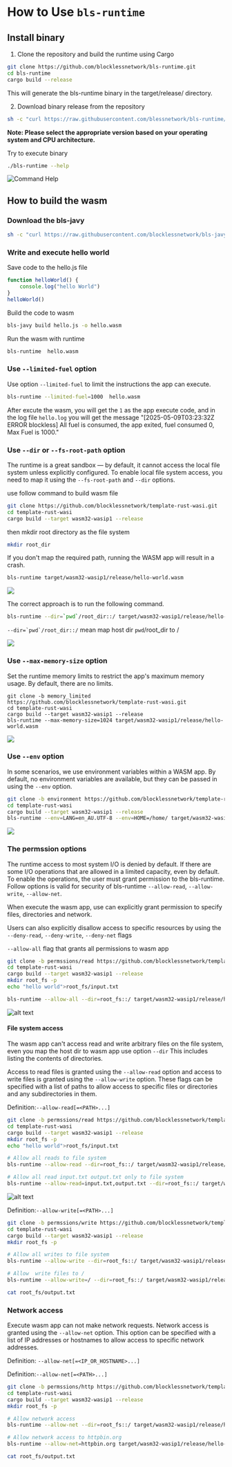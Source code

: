 # How to Use `bls-runtime`

## Install binary

1. Clone the repository and build the runtime using Cargo

```bash
git clone https://github.com/blocklessnetwork/bls-runtime.git
cd bls-runtime
cargo build --release
```
This will generate the bls-runtime binary in the target/release/ directory.

2. Download binary release from the repository

```bash
sh -c "curl https://raw.githubusercontent.com/blessnetwork/bls-runtime/refs/heads/main/install.sh | bash"
```
**Note: Please select the appropriate version based on your operating system and CPU architecture.**

Try to execute binary

```bash
./bls-runtime --help
```

![](images/help.jpg "Command Help")

## How to build the wasm

### Download the bls-javy

```bash
sh -c "curl https://raw.githubusercontent.com/blocklessnetwork/bls-javy/main/download.sh | bash"
```

### Write and execute hello world

Save code to the hello.js file
```javascript
function helloWorld() {
    console.log("hello World")
}
helloWorld()
```

Build the code to wasm

```bash
bls-javy build hello.js -o hello.wasm
```

Run the wasm with runtime

```bash
bls-runtime  hello.wasm
```

### Use `--limited-fuel` option

Use option `--limited-fuel` to limit the instructions the app can execute.

```bash
bls-runtime --limited-fuel=1000  hello.wasm
```

After excute the wasm, you will get the `1` as the app execute code, and in the log file `hello.log` you will get the message "[2025-05-09T03:23:32Z ERROR blockless] All fuel is consumed, the app exited, fuel consumed 0, Max Fuel is 1000."

### Use `--dir` or `--fs-root-path` option

The runtime is a great sandbox — by default, it cannot access the local file system unless explicitly configured. To enable local file system access, you need to map it using the `--fs-root-path` and `--dir` options.

use follow command to build wasm file

```bash
git clone https://github.com/blocklessnetwork/template-rust-wasi.git
cd template-rust-wasi
cargo build --target wasm32-wasip1 --release
```

then mkdir root directory as the file system
```bash
mkdir root_dir
```

If you don't map the required path, running the WASM app will result in a crash.

```bash
bls-runtime target/wasm32-wasip1/release/hello-world.wasm
```
![](images/crash.jpg)


The correct approach is to run the following command.

```bash
bls-runtime --dir=`pwd`/root_dir::/ target/wasm32-wasip1/release/hello-world.wasm
```
```--dir=`pwd`/root_dir::/``` mean map host dir `pwd`/root_dir to / 

![](images/success_rw.jpg)


### Use `--max-memory-size` option 

Set the runtime memory limits to restrict the app's maximum memory usage. By default, there are no limits.

```
git clone -b memory_limited https://github.com/blocklessnetwork/template-rust-wasi.git
cd template-rust-wasi
cargo build --target wasm32-wasip1 --release
bls-runtime --max-memory-size=1024 target/wasm32-wasip1/release/hello-world.wasm
```

![](images/memory_limited.jpg)


### Use `--env` option

In some scenarios, we use environment variables within a WASM app. By default, no environment variables are available, but they can be passed in using the `--env` option.


```bash
git clone -b environment https://github.com/blocklessnetwork/template-rust-wasi.git
cd template-rust-wasi
cargo build --target wasm32-wasip1 --release
bls-runtime --env=LANG=en_AU.UTF-8 --env=HOME=/home/ target/wasm32-wasip1/release/hello-world.wasm
```

![](images/env.jpg)

### The permssion options
The runtime access to most system I/O is denied by default. If there are some I/O operations that are allowed in a limited capacity, even by default. 
To enable the operations, the user must  grant permission to the bls-runtime. Follow options is valid for security of bls-runtime `--allow-read`, `--allow-write`, `--allow-net`.

When execute the wasm app, use can explicitly grant permission to specify files, directories and network.

Users can also explicitly disallow access to specific resources by using the `--deny-read`, `--deny-write`, `--deny-net` flags

`--allow-all` flag that grants all permissions to wasm app

```bash
git clone -b permssions/read https://github.com/blocklessnetwork/template-rust-wasi.git
cd template-rust-wasi
cargo build --target wasm32-wasip1 --release
mkdir root_fs -p
echo "hello world">root_fs/input.txt

bls-runtime --allow-all --dir=root_fs::/ target/wasm32-wasip1/release/hello-world.wasm
```


![alt text](images/allow-all.jpg)

#### File system access 

The wasm app can't access read and write arbitrary files on the file system, even you map the host dir to wasm app use option `--dir` This includes listing the contents of directories.

Access to read files is granted using the `--allow-read` option and access to write files is granted using the `--allow-write` option. These flags can be specified with a list of paths to allow access to specific files or directories and any subdirectories in them.

Definition:`--allow-read[=<PATH>...]`

```bash
git clone -b permssions/read https://github.com/blocklessnetwork/template-rust-wasi.git
cd template-rust-wasi
cargo build --target wasm32-wasip1 --release
mkdir root_fs -p
echo "hello world">root_fs/input.txt

# Allow all reads to file system
bls-runtime --allow-read --dir=root_fs::/ target/wasm32-wasip1/release/hello-world.wasm

# Allow all read input.txt output.txt only to file system
bls-runtime --allow-read=input.txt,output.txt --dir=root_fs::/ target/wasm32-wasip1/release/hello-world.wasm
```

![alt text](images/file_read.jpg)


Definition:`--allow-write[=<PATH>...]`
```bash
git clone -b permssions/write https://github.com/blocklessnetwork/template-rust-wasi.git
cd template-rust-wasi
cargo build --target wasm32-wasip1 --release
mkdir root_fs -p

# Allow all writes to file system
bls-runtime --allow-write --dir=root_fs::/ target/wasm32-wasip1/release/hello-world.wasm

# Allow  write files to /
bls-runtime --allow-write=/ --dir=root_fs::/ target/wasm32-wasip1/release/hello-world.wasm

cat root_fs/output.txt
```


### Network access
Execute wasm app can not make network requests. Network access is granted using the `--allow-net` option. This option can be specified with a list of IP addresses or hostnames to allow access to specific network addresses.

Definition: `--allow-net[=<IP_OR_HOSTNAME>...]`

Definition:`--allow-net[=<PATH>...]`
```bash
git clone -b permssions/http https://github.com/blocklessnetwork/template-rust-wasi.git
cd template-rust-wasi
cargo build --target wasm32-wasip1 --release
mkdir root_fs -p

# Allow network access
bls-runtime --allow-net --dir=root_fs::/ target/wasm32-wasip1/release/hello-world.wasm

# Allow network access to httpbin.org
bls-runtime --allow-net=httpbin.org target/wasm32-wasip1/release/hello-world.wasm

cat root_fs/output.txt
```

